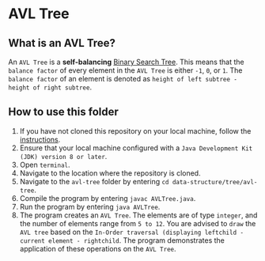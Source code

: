 # AVL Tree

## What is an AVL Tree?
An `AVL Tree` is a **self-balancing** [Binary Search Tree](https://github.com/shumarb/notes-and-code/tree/main/data-structures/tree/binary-search-tree).
This means that the `balance factor` of every element in the `AVL Tree` is either `-1`, `0`, or `1`. The `balance factor` of an element is denoted as `height of left subtree - height of right subtree`.

## How to use this folder
1. If you have not cloned this repository on your local machine, follow the [instructions](https://github.com/shumarb/notes-and-code#how-to-use-this-repository).
2. Ensure that your local machine configured with a `Java Development Kit (JDK) version 8 or later`.
3. Open `terminal`.
4. Navigate to the location where the repository is cloned.
5. Navigate to the `avl-tree` folder by entering `cd data-structure/tree/avl-tree`.
6. Compile the program by entering `javac AVLTree.java`.
7. Run the program by entering `java AVLTree`.
8. The program creates an `AVL Tree`. The elements are of type `integer`, and the number of elements range from `5 to 12`. You are advised to `draw` the `AVL tree` based on the `In-Order traversal (displaying leftchild - current element - rightchild`. The program demonstrates the application of these operations on the `AVL Tree`.
